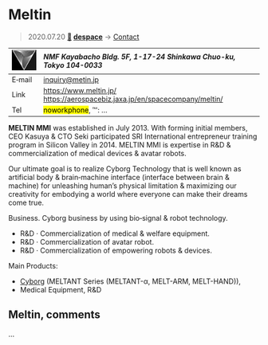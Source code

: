 # Meltin
> 2020.07.20 **[🚀](../index/index.md) [despace](index.md)** → [Contact](contact.md)

|[![](f/contact/m/meltin_logo1_thumb.jpg)](f/contact/m/meltin_logo1.png)|*NMF Kayabacho Bldg. 5F, 1-17-24 Shinkawa Chuo-ku, Tokyo 104-0033*|
|:--|:--|
|E‑mail| <inquiry@metin.jp> |
|Link| <https://www.meltin.jp/><br> <https://aerospacebiz.jaxa.jp/en/spacecompany/meltin/> |
|Tel| <mark>noworkphone</mark>, ℻: … |

**MELTIN MMI** was established in July 2013. With forming initial members, CEO Kasuya & CTO Seki participated SRI International entrepreneur training program in Silicon Valley in 2014. MELTIN MMI is expertise in R&D & commercialization of medical devices & avatar robots.

Our ultimate goal is to realize Cyborg Technology that is well known as artificial body & brain‑machine interface (interface between brain & machine) for unleashing human’s physical limitation & maximizing our creativity for embodying a world where everyone can make their dreams come true.

Business. Cyborg business by using bio‑signal & robot technology.
   - R&D · Commercialization of medical & welfare equipment.
   - R&D · Commercialization of avatar robot.
   - R&D · Commercialization of empowering robots & devices.

Main Products:

   - [Cyborg](robotics.md) (MELTANT Series (MELTANT-α, MELT-ARM, MELT-HAND)),
   - Medical Equipment, R&D

<p style="page-break-after:always"> </p>

## Meltin, comments

…

